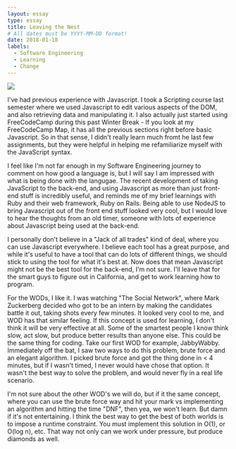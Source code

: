```yaml
---
layout: essay
type: essay
title: Leaving the Nest
# All dates must be YYYY-MM-DD format!
date: 2018-01-18
labels:
  - Software Engineering
  - Learning
  - Change
---
```


<img class="ui tiny left circular floated image" src="https://www.planet-source-code.com/vb/2010Redesign/images/LangugeHomePages/HTML5_CSS_JavaScript.png">

I've had previous experience with Javascript. I took a Scripting course last semester where we used Javascript to edit various aspects of the DOM, and also retrieving data and manipulating it. I also actually just started using FreeCodeCamp during this past Winter Break - If you look at my FreeCodeCamp Map, it has all the previous sections right before basic Javascript. So in that sense, I didn't really learn much fromt he last few assignments, but they were helpful in helping me refamiliarize myself with the JavaScript syntax.

I feel like I'm not far enough in my Software Engineering journey to comment on how good a language is, but I will say I am impressed with what is being done with the langugae. The recent development of taking JavaScript to the back-end, and using Javascript as more than just front-end stuff is incredibly useful, and reminds me of my brief learnings with Ruby and their web framework, Ruby on Rails. Being able to use NodeJS to bring Javascript out of the front end stuff looked very cool, but I would love to hear the thoughts from an old timer, someone with lots of experience about Javascript being used at the back-end. 

I personally don't believe in a "Jack of all trades" kind of deal, where you can use Javascript everywhere. I believe each tool has a great purpose, and while it's useful to have a tool that can do lots of different things, we should stick to using the tool for what it's best at. Now does that mean Javascript might not be the best tool for the back-end, I'm not sure. I'll leave that for the smart guys to figure out in California, and get to work learning how to program. 

For the WODs, I like it. I was watching "The Social Network", where Mark Zuckerberg decided who got to be an intern by making the candidates battle it out, taking shots every few minutes. It looked very cool to me, and WOD has that similar feeling. If this concept is used for learning, I don't think it will be very effective at all. Some of the smartest people I know think slow, act slow, but produce better results than anyone else. This could be the same thing for coding. Take our first WOD for example, JabbyWabby. Immediately off the bat, I saw two ways to do this problem, brute force and an elegant algorithm. I picked brute force and got the thing done in < 4 minutes, but if I wasn't timed, I never would have chose that option. It wasn't the best way to solve the problem, and would never fly in a real life scenario.

I'm not sure about the other WOD's we will do, but if it the same concept, where you can use the brute force way and hit your mark vs implementing an algorithm and hitting the time "DNF", then yea, we won't learn. But damn if it's not entertaining. I think the best way to get the best of both worlds is to impose a runtime constraint. You must implement this solution in O(1), or O(log n), etc. That way not only can we work under pressure, but produce diamonds as well.